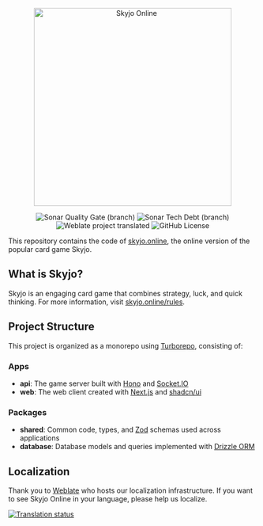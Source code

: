 <p align="center">
  <a href="https://www.skyjo.online">
    <img src="https://www.skyjo.online/svg/logo.svg" alt="Skyjo Online" width="400" />
  </a>
</p>

<p align="center">
  <img alt="Sonar Quality Gate (branch)" src="https://img.shields.io/sonar/quality_gate/maxentr_skyjo/trunk?server=https%3A%2F%2Fsonarcloud.io">
  <img alt="Sonar Tech Debt (branch)" src="https://img.shields.io/sonar/tech_debt/maxentr_skyjo/trunk?server=https%3A%2F%2Fsonarcloud.io">
  <img alt="Weblate project translated" src="https://img.shields.io/weblate/progress/skyjo-online">
  <img alt="GitHub License" src="https://img.shields.io/github/license/maxentr/skyjo">
</p>

This repository contains the code of [skyjo.online](https://www.skyjo.online), the online version of the popular card game Skyjo.

## What is Skyjo?

Skyjo is an engaging card game that combines strategy, luck, and quick thinking. For more information, visit [skyjo.online/rules](https://www.skyjo.online/rules).

## Project Structure

This project is organized as a monorepo using [Turborepo](https://turbo.build/repo), consisting of:

### Apps

- **api**: The game server built with [Hono](https://hono.dev/) and [Socket.IO](https://socket.io/)
- **web**: The web client created with [Next.js](https://nextjs.org/) and [shadcn/ui](https://ui.shadcn.com/)

### Packages

- **shared**: Common code, types, and [Zod](https://zod.dev/) schemas used across applications
- **database**: Database models and queries implemented with [Drizzle ORM](https://drizzle.dev/)

## Localization

Thank you to [Weblate](https://hosted.weblate.org/engage/skyjo-online/) who hosts our localization infrastructure. If you want to see Skyjo Online in your language, please help us localize.

<a href="https://hosted.weblate.org/engage/skyjo-online/">
<img src="https://hosted.weblate.org/widget/skyjo-online/web/horizontal-auto.svg" alt="Translation status" />
</a>
